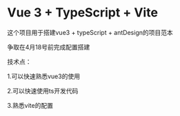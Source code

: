 # Vue 3 + TypeScript + Vite

这个项目用于搭建vue3 + typeScript + antDesign的项目范本

争取在4月18号前完成配置搭建

技术点：

1.可以快速熟悉vue3的使用

2.可以快速使用ts开发代码

3.熟悉vite的配置
